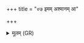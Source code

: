+++
title = "०७ इमम् अश्मानम् आ"

+++
<details><summary>मूलम् (GR)</summary>

इमम् अश्मानम् आ तिष्ठ-  
-अश्मेव त्वं स्थिरो भव ।  
प्र मृणीहि दुरस्यतः  
सहस्व पृतणायतः ॥
</details>